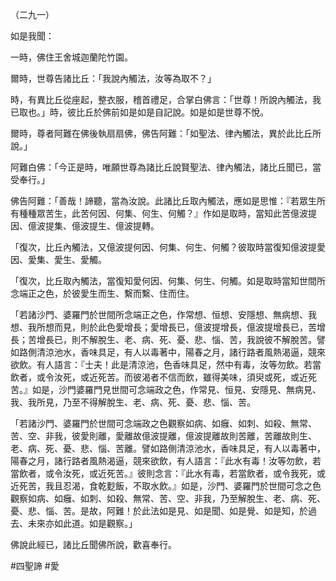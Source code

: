 （二九一）

如是我聞：

一時，佛住王舍城迦蘭陀竹園。

爾時，世尊告諸比丘：「我說內觸法，汝等為取不？」

時，有異比丘從座起，整衣服，稽首禮足，合掌白佛言：「世尊！所說內觸法，我已取也。」時，彼比丘於佛前如是如是自記說。如是如是世尊不悅。

爾時，尊者阿難在佛後執扇扇佛，佛告阿難：「如聖法、律內觸法，異於此比丘所說。」

阿難白佛：「今正是時，唯願世尊為諸比丘說賢聖法、律內觸法，諸比丘聞已，當受奉行。」

佛告阿難：「善哉！諦聽，當為汝說。此諸比丘取內觸法，應如是思惟：『若眾生所有種種眾苦生，此苦何因、何集、何生、何觸？』作如是取時，當知此苦億波提因、億波提集、億波提生、億波提轉。

「復次，比丘內觸法，又億波提何因、何集、何生、何觸？彼取時當復知億波提愛因、愛集、愛生、愛觸。

「復次，比丘取內觸法，當復知愛何因、何集、何生、何觸。如是取時當知世間所念端正之色，於彼愛生而生、繫而繫、住而住。

「若諸沙門、婆羅門於世間所念端正之色，作常想、恒想、安隱想、無病想、我想、我所想而見，則於此色愛增長；愛增長已，億波提增長，億波提增長已，苦增長；苦增長已，則不解脫生、老、病、死、憂、悲、惱、苦，我說彼不解脫苦。譬如路側清涼池水，香味具足，有人以毒著中，陽春之月，諸行路者風熱渴逼，競來欲飲。有人語言：『士夫！此是清涼池，色香味具足，然中有毒，汝等勿飲。若當飲者，或令汝死，或近死苦。而彼渴者不信而飲，雖得美味，須臾或死，或近死苦。』如是，沙門婆羅門見世間可念端政之色，作常見、恒見、安隱見、無病見、我、我所見，乃至不得解脫生、老、病、死、憂、悲、惱、苦。

「若諸沙門、婆羅門於世間可念端政之色觀察如病、如癰、如刺、如殺、無常、苦、空、非我，彼愛則離，愛離故億波提離，億波提離故則苦離，苦離故則生、老、病、死、憂、悲、惱、苦離。譬如路側清涼池水，香味具足，有人以毒著中，陽春之月，諸行路者風熱渴逼，競來欲飲，有人語言：『此水有毒！汝等勿飲，若當飲者，或令汝死，或近死苦。』彼則念言：『此水有毒，若當飲者，或令我死，或近死苦，我且忍渴，食乾麨飯，不取水飲。』如是，沙門、婆羅門於世間可念之色觀察如病、如癰、如刺、如殺、無常、苦、空、非我，乃至解脫生、老、病、死、憂、悲、惱、苦。是故，阿難！於此法如是見、如是聞、如是覺、如是知，於過去、未來亦如此道。如是觀察。」

佛說此經已，諸比丘聞佛所說，歡喜奉行。




#四聖諦
#愛

